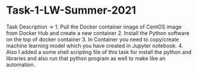 # Task-1-LW-Summer-2021
Task Description -> 1. Pull the Docker container image of CentOS image from Docker Hub and create a new container 2. Install the Python software on the top of docker container 3. In Container you need to copy/create machine learning model which you have created in Jupyter notebook. 4. Also I added a some shell scripting file of this task for install the python and libraries and also run that python program as well to make like an automation.
